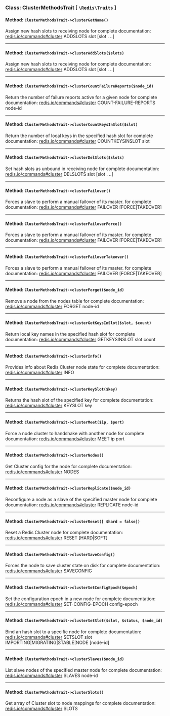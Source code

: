 ### Class: ClusterMethodsTrait \[ `\Redis\Traits` \]

#### Method: `ClusterMethodsTrait->clusterGetName()`

Assign new hash slots to receiving node
for complete documentation: [redis.io/commands#cluster](http://redis.io/commands#cluster)
ADDSLOTS slot [slot .
..]

---

#### Method: `ClusterMethodsTrait->clusterAddSlots($slots)`

Assign new hash slots to receiving node
for complete documentation: [redis.io/commands#cluster](http://redis.io/commands#cluster)
ADDSLOTS slot [slot .
..]

---

#### Method: `ClusterMethodsTrait->clusterCountFailureReports($node_id)`

Return the number of failure reports active for a given node
for complete documentation: [redis.io/commands#cluster](http://redis.io/commands#cluster)
COUNT-FAILURE-REPORTS node-id

---

#### Method: `ClusterMethodsTrait->clusterCountKeysInSlot($slot)`

Return the number of local keys in the specified hash slot
for complete documentation: [redis.io/commands#cluster](http://redis.io/commands#cluster)
COUNTKEYSINSLOT slot

---

#### Method: `ClusterMethodsTrait->clusterDelSlots($slots)`

Set hash slots as unbound in receiving node
for complete documentation: [redis.io/commands#cluster](http://redis.io/commands#cluster)
DELSLOTS slot [slot .
..]

---

#### Method: `ClusterMethodsTrait->clusterFailover()`

Forces a slave to perform a manual failover of its master.
for complete documentation: [redis.io/commands#cluster](http://redis.io/commands#cluster)
FAILOVER [FORCE|TAKEOVER]

---

#### Method: `ClusterMethodsTrait->clusterFailoverForce()`

Forces a slave to perform a manual failover of its master.
for complete documentation: [redis.io/commands#cluster](http://redis.io/commands#cluster)
FAILOVER [FORCE|TAKEOVER]

---

#### Method: `ClusterMethodsTrait->clusterFailoverTakeover()`

Forces a slave to perform a manual failover of its master.
for complete documentation: [redis.io/commands#cluster](http://redis.io/commands#cluster)
FAILOVER [FORCE|TAKEOVER]

---

#### Method: `ClusterMethodsTrait->clusterForget($node_id)`

Remove a node from the nodes table
for complete documentation: [redis.io/commands#cluster](http://redis.io/commands#cluster)
FORGET node-id

---

#### Method: `ClusterMethodsTrait->clusterGetKeysInSlot($slot, $count)`

Return local key names in the specified hash slot
for complete documentation: [redis.io/commands#cluster](http://redis.io/commands#cluster)
GETKEYSINSLOT slot count

---

#### Method: `ClusterMethodsTrait->clusterInfo()`

Provides info about Redis Cluster node state
for complete documentation: [redis.io/commands#cluster](http://redis.io/commands#cluster)
INFO

---

#### Method: `ClusterMethodsTrait->clusterKeySlot($key)`

Returns the hash slot of the specified key
for complete documentation: [redis.io/commands#cluster](http://redis.io/commands#cluster)
KEYSLOT key

---

#### Method: `ClusterMethodsTrait->clusterMeet($ip, $port)`

Force a node cluster to handshake with another node
for complete documentation: [redis.io/commands#cluster](http://redis.io/commands#cluster)
MEET ip port

---

#### Method: `ClusterMethodsTrait->clusterNodes()`

Get Cluster config for the node
for complete documentation: [redis.io/commands#cluster](http://redis.io/commands#cluster)
NODES

---

#### Method: `ClusterMethodsTrait->clusterReplicate($node_id)`

Reconfigure a node as a slave of the specified master node
for complete documentation: [redis.io/commands#cluster](http://redis.io/commands#cluster)
REPLICATE node-id

---

#### Method: `ClusterMethodsTrait->clusterReset([ $hard = false])`

Reset a Redis Cluster node
for complete documentation: [redis.io/commands#cluster](http://redis.io/commands#cluster)
RESET [HARD|SOFT]

---

#### Method: `ClusterMethodsTrait->clusterSaveConfig()`

Forces the node to save cluster state on disk
for complete documentation: [redis.io/commands#cluster](http://redis.io/commands#cluster)
SAVECONFIG

---

#### Method: `ClusterMethodsTrait->clusterSetConfigEpoch($epoch)`

Set the configuration epoch in a new node
for complete documentation: [redis.io/commands#cluster](http://redis.io/commands#cluster)
SET-CONFIG-EPOCH config-epoch

---

#### Method: `ClusterMethodsTrait->clusterSetSlot($slot, $status, $node_id)`

Bind an hash slot to a specific node
for complete documentation: [redis.io/commands#cluster](http://redis.io/commands#cluster)
SETSLOT slot IMPORTING|MIGRATING|STABLE|NODE [node-id]

---

#### Method: `ClusterMethodsTrait->clusterSlaves($node_id)`

List slave nodes of the specified master node
for complete documentation: [redis.io/commands#cluster](http://redis.io/commands#cluster)
SLAVES node-id

---

#### Method: `ClusterMethodsTrait->clusterSlots()`

Get array of Cluster slot to node mappings
for complete documentation: [redis.io/commands#cluster](http://redis.io/commands#cluster)
SLOTS